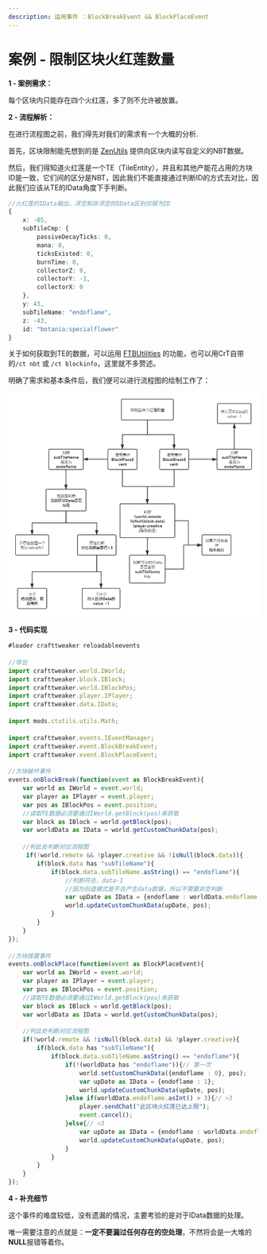```yaml
---
description: 运用事件 ：BlockBreakEvent && BlockPlaceEvent
---
```


# 案例 - 限制区块火红莲数量

 **1 - 案例需求：**

每个区块内只能存在四个火红莲，多了则不允许被放置。

**2 - 流程解析：**

在进行流程图之前，我们得先对我们的需求有一个大概的分析.

首先，区块限制能先想到的是 [ZenUtils](https://www.curseforge.com/minecraft/mc-mods/zenutil) 提供向区块内读写自定义的NBT数据。

然后，我们得知道火红莲是一个TE（TileEntity），并且和其他产能花占用的方块ID是一致，它们间的区分是NBT，因此我们不能直接通过判断ID的方式去对比，因此我们应该从TE的IData角度下手判断。

```typescript
//火红莲的IData输出，浮空和非浮空的IData区别仅限为ID
{
	x: -85,
	subTileCmp: {
		passiveDecayTicks: 0,
		mana: 0,
		ticksExisted: 0,
		burnTime: 0,
		collectorZ: 0,
		collectorY: -1,
		collectorX: 0
	},
	y: 43,
	subTileName: "endoflame",
	z: -43,
	id: "botania:specialflower"
}
```

关于如何获取到TE的数据，可以运用 [FTBUtilities](https://www.curseforge.com/minecraft/mc-mods/ftb-utilities) 的功能，也可以用CrT自带的`/ct nbt` 或 `/ct blockinfo`，这里就不多赘述。

明确了需求和基本条件后，我们便可以进行流程图的绘制工作了：

![](../.gitbook/assets/xian-zhi-qu-kuai-huo-hong-lian-shu-liang-.png)

**3 - 代码实现**

```typescript
#loader crafttweaker reloadableevents

//导包
import crafttweaker.world.IWorld;
import crafttweaker.block.IBlock;
import crafttweaker.world.IBlockPos;
import crafttweaker.player.IPlayer;
import crafttweaker.data.IData;

import mods.ctutils.utils.Math;

import crafttweaker.events.IEventManager;
import crafttweaker.event.BlockBreakEvent;
import crafttweaker.event.BlockPlaceEvent;

//方块破坏事件
events.onBlockBreak(function(event as BlockBreakEvent){
    var world as IWorld = event.world;
    var player as IPlayer = event.player;
    var pos as IBlockPos = event.position;
    //读取TE数据必须要通过IWorld.getBlock(pos)来获取
    var block as IBlock = world.getBlock(pos);
    var worldData as IData = world.getCustomChunkData(pos);

    //判此处判断对应流程图
     if(!world.remote && !player.creative && !isNull(block.data)){
        if(block.data has "subTileName"){
            if(block.data.subTileName.asString() == "endoflame"){
                //判断符合，data-1
                //因为创造模式是不会产生data数据，所以不需要非空判断
                var upDate as IData = {endoflame : worldData.endoflame.asInt() - 1};
                world.updateCustomChunkData(upDate, pos);
            }
        }
    }
});

//方块放置事件
events.onBlockPlace(function(event as BlockPlaceEvent){
    var world as IWorld = event.world;
    var player as IPlayer = event.player;
    var pos as IBlockPos = event.position;
    //读取TE数据必须要通过IWorld.getBlock(pos)来获取
    var block as IBlock = world.getBlock(pos);
    var worldData as IData = world.getCustomChunkData(pos);
    
    //判此处判断对应流程图
    if(!world.remote && !isNull(block.data) && !player.creative){
        if(block.data has "subTileName"){
            if(block.data.subTileName.asString() == "endoflame"){
                if(!(worldData has "endoflame")){// 第一次
                    world.setCustomChunkData({endoflame : 0}, pos);
                    var upDate as IData = {endoflame : 1};
                    world.updateCustomChunkData(upDate, pos);
                }else if(worldData.endoflame.asInt() > 3){// >3
                    player.sendChat("此区块火红莲已达上限");
                    event.cancel();
                }else{// <3
                    var upDate as IData = {endoflame : worldData.endoflame.asInt() + 1};
                    world.updateCustomChunkData(upDate, pos);
                }
            }
        }
    }
});

```

**4 - 补充细节** 

这个事件的难度较低，没有遗漏的情况，主要考验的是对于IData数据的处理。

唯一需要注意的点就是：**一定不要漏过任何存在的空处理**，不然将会是一大堆的**NULL**报错等着你。

